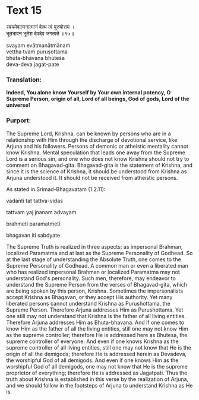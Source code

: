 # Text 15

स्वयमेवात्मनात्मानं वेत्थ त्वं पुरुषोत्तम ।  
भूतभावन भूतेश देवदेव जगत्पते ॥१५॥

svayam evātmanātmānaḿ  
vettha tvaḿ puruṣottama  
bhūta-bhāvana bhūteśa  
deva-deva jagat-pate



### Translation:

**Indeed, You alone know Yourself by Your own internal potency, O Supreme Person, origin of all, Lord of all beings, God of gods, Lord of the universe!**

### Purport:

The Supreme Lord, Krishna, can be known by persons who are in a relationship with Him through the discharge of devotional service, like Arjuna and his followers. Persons of demonic or atheistic mentality cannot know Krishna. Mental speculation that leads one away from the Supreme Lord is a serious sin, and one who does not know Krishna should not try to comment on Bhagavad-gita. Bhagavad-gita is the statement of Krishna, and since it is the science of Krishna, it should be understood from Krishna as Arjuna understood it. It should not be received from atheistic persons.

As stated in Srimad-Bhagavatam (1.2.11):

vadanti tat tattva-vidas

tattvam yaj jnanam advayam

brahmeti paramatmeti

bhagavan iti sabdyate

The Supreme Truth is realized in three aspects: as impersonal Brahman, localized Paramatma and at last as the Supreme Personality of Godhead. So at the last stage of understanding the Absolute Truth, one comes to the Supreme Personality of Godhead. A common man or even a liberated man who has realized impersonal Brahman or localized Paramatma may not understand God's personality. Such men, therefore, may endeavor to understand the Supreme Person from the verses of Bhagavad-gita, which are being spoken by this person, Krishna. Sometimes the impersonalists accept Krishna as Bhagavan, or they accept His authority. Yet many liberated persons cannot understand Krishna as Purushottama, the Supreme Person. Therefore Arjuna addresses Him as Purushottama. Yet one still may not understand that Krishna is the father of all living entities. Therefore Arjuna addresses Him as Bhuta-bhavana. And if one comes to know Him as the father of all the living entities, still one may not know Him as the supreme controller; therefore He is addressed here as Bhutesa, the supreme controller of everyone. And even if one knows Krishna as the supreme controller of all living entities, still one may not know that He is the origin of all the demigods; therefore He is addressed herein as Devadeva, the worshipful God of all demigods. And even if one knows Him as the worshipful God of all demigods, one may not know that He is the supreme proprietor of everything; therefore He is addressed as Jagatpati. Thus the truth about Krishna is established in this verse by the realization of Arjuna, and we should follow in the footsteps of Arjuna to understand Krishna as He is.
